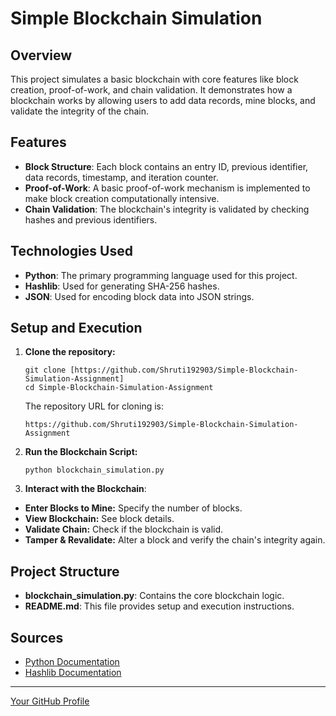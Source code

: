 # Simple Blockchain Simulation

## Overview

This project simulates a basic blockchain with core features like block creation, proof-of-work, and chain validation. It demonstrates how a blockchain works by allowing users to add data records, mine blocks, and validate the integrity of the chain.

## Features

- **Block Structure**: Each block contains an entry ID, previous identifier, data records, timestamp, and iteration counter.
- **Proof-of-Work**: A basic proof-of-work mechanism is implemented to make block creation computationally intensive.
- **Chain Validation**: The blockchain's integrity is validated by checking hashes and previous identifiers.

## Technologies Used

- **Python**: The primary programming language used for this project.
- **Hashlib**: Used for generating SHA-256 hashes.
- **JSON**: Used for encoding block data into JSON strings.

## Setup and Execution

1.  **Clone the repository:**

    ```
    git clone [https://github.com/Shruti192903/Simple-Blockchain-Simulation-Assignment]
    cd Simple-Blockchain-Simulation-Assignment
    ```

    The repository URL for cloning is:

    `https://github.com/Shruti192903/Simple-Blockchain-Simulation-Assignment`

3.  **Run the Blockchain Script:**

    ```
    python blockchain_simulation.py
    ```


4. **Interact with the Blockchain**:
  - **Enter Blocks to Mine:** Specify the number of blocks.
  - **View Blockchain:** See block details.
  - **Validate Chain:** Check if the blockchain is valid.
  - **Tamper & Revalidate:** Alter a block and verify the chain's integrity again.

## Project Structure

- **blockchain_simulation.py**: Contains the core blockchain logic.
- **README.md**: This file provides setup and execution instructions.


## Sources

- [Python Documentation](https://docs.python.org/3/)
- [Hashlib Documentation](https://docs.python.org/3/library/hashlib.html)


---

[Your GitHub Profile](https://github.com/your-username)
